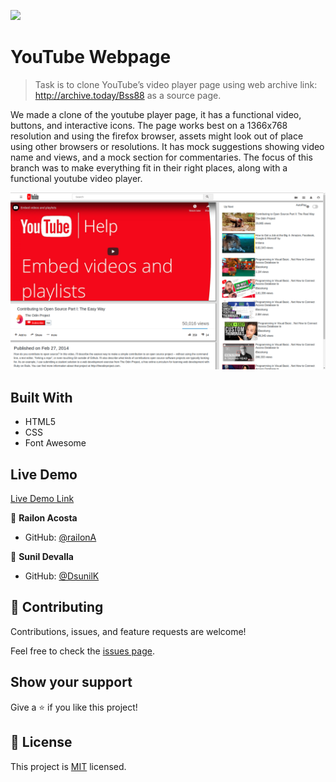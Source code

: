 ![](https://img.shields.io/badge/Microverse-blueviolet)

# YouTube Webpage
> Task is to clone YouTube’s video player page using web archive link: http://archive.today/Bss88 as a source page.

We made a clone of the youtube player page, it has a functional video, buttons, and interactive icons. The page works best on a 1366x768 resolution and using the firefox browser, assets might look out of place using other browsers or resolutions. It has mock suggestions showing video name and views, and a mock section for commentaries. The focus of this branch was to make everything fit in their right places, along with a functional youtube video player.

![screenshot](./File/img/demopage.png)
 
## Built With

- HTML5
- CSS
- Font Awesome

## Live Demo

[Live Demo Link](https://railona.github.io/youtube-simulator-page/)

👤 **Railon Acosta**

- GitHub: [@railonA](https://github.com/RailonA)


👤 **Sunil Devalla**

- GitHub: [@DsunilK](https://github.com/DsunilK)

## 🤝 Contributing

Contributions, issues, and feature requests are welcome!

Feel free to check the [issues page](https://github.com/RailonA/youtube-simulator-page/issues).

## Show your support

Give a ⭐️ if you like this project!

## 📝 License

This project is [MIT](LICENSE) licensed.


